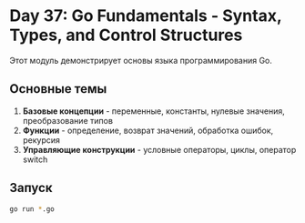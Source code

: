 # Day 37: Go Fundamentals - Syntax, Types, and Control Structures

Этот модуль демонстрирует основы языка программирования Go.

## Основные темы

1. **Базовые концепции** - переменные, константы, нулевые значения, преобразование типов
2. **Функции** - определение, возврат значений, обработка ошибок, рекурсия
3. **Управляющие конструкции** - условные операторы, циклы, оператор switch

## Запуск

```bash
go run *.go